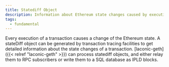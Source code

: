 ```yaml
---
title: Statediff Object
description: Information about Ethereum state changes caused by executing a transaction
tags:
  - fundamental
---
```


Every execution of a transaction causes a change of the Ethereum state. A stateDiff object can be generated by transaction tracing facilities to get detailed information about the state changes of a transaction. [laconic-geth]({{< relref "laconic-geth" >}}) can process statediff objects, and either relay them to RPC subscribers or write them to a SQL database as IPLD blocks.

